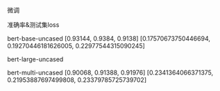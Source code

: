 微调

准确率&测试集loss

bert-base-uncased
[0.93144, 0.9384, 0.9138]
[0.17570673750446694, 0.19270446181626005, 0.22977544315090245]

bert-large-uncased

bert-multi-uncased
[0.90068, 0.91388, 0.91976]
[0.2341364066371375, 0.21953887697499808, 0.23379785725739702]